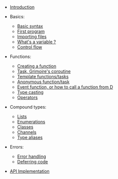 - [Introduction](/en/lang/intro)

- Basics:
  - [Basic syntax](/en/lang/grammar)
  - [First program](/en/lang/first-program)
  - [Importing files](/en/lang/import)
  - [What's a variable ?](/en/lang/variable)
  - [Control flow](/en/lang/control-flow)

- Functions:
  - [Creating a function](/en/lang/function)
  - [Task, Grimoire's coroutine](/en/lang/task)
  - [Template functions/tasks](/en/lang/template-function)
  - [Anonymous function/task](/en/lang/anonymous-function)
  - [Event function, or how to call a function from D](/en/lang/event)
  - [Type casting](/en/lang/type-casting)
  - [Operators](/en/lang/operators)

- Compound types:
  - [Lists](/en/lang/list)
  - [Enumerations](/en/lang/enum)
  - [Classes](/en/lang/class)
  - [Channels](/en/lang/channel)
  - [Type aliases](/en/lang/alias)

- Errors:
  - [Error handling](/en/lang/error)
  - [Deferring code](/en/lang/defer)

- [API Implementation](/en/lang/api)
